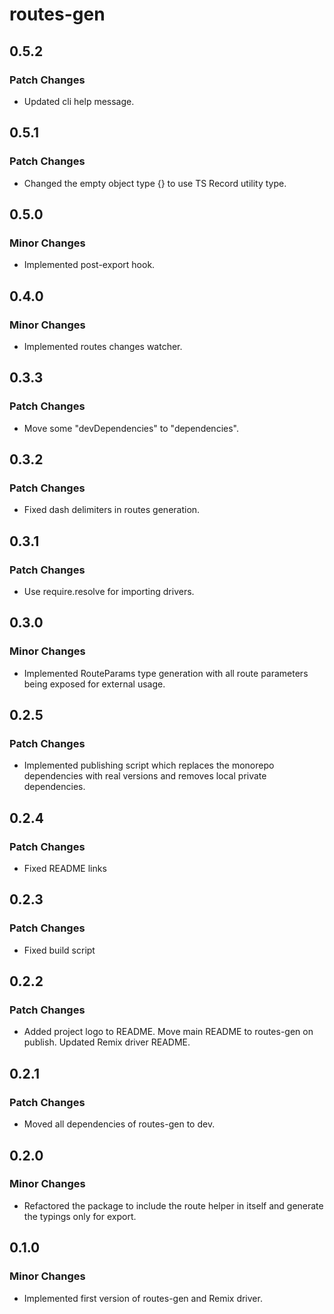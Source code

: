 # routes-gen

## 0.5.2

### Patch Changes

- Updated cli help message.

## 0.5.1

### Patch Changes

- Changed the empty object type {} to use TS Record utility type.

## 0.5.0

### Minor Changes

- Implemented post-export hook.

## 0.4.0

### Minor Changes

- Implemented routes changes watcher.

## 0.3.3

### Patch Changes

- Move some "devDependencies" to "dependencies".

## 0.3.2

### Patch Changes

- Fixed dash delimiters in routes generation.

## 0.3.1

### Patch Changes

- Use require.resolve for importing drivers.

## 0.3.0

### Minor Changes

- Implemented RouteParams type generation with all route parameters being exposed for external usage.

## 0.2.5

### Patch Changes

- Implemented publishing script which replaces the monorepo dependencies with real versions and removes local private dependencies.

## 0.2.4

### Patch Changes

- Fixed README links

## 0.2.3

### Patch Changes

- Fixed build script

## 0.2.2

### Patch Changes

- Added project logo to README. Move main README to routes-gen on publish. Updated Remix driver README.

## 0.2.1

### Patch Changes

- Moved all dependencies of routes-gen to dev.

## 0.2.0

### Minor Changes

- Refactored the package to include the route helper in itself and generate the typings only for export.

## 0.1.0

### Minor Changes

- Implemented first version of routes-gen and Remix driver.

